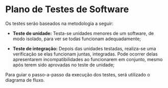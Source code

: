 # Plano de Testes de Software

Os testes serão baseados na metodologia a seguir: 

* **Teste de unidade:**  Testa-se unidades menores de um software, de modo isolado, para ver se todas funcionam adequadamente; 

* **Teste de integração:** Depois das unidades testadas, realiza-se uma verificação se elas funcionam juntas, integradas. Pode ocorrer delas apresentarem incompatibilidades ao funcionarem em conjunto, mesmo após terem sido aprovadas no teste de unidade; 

Para guiar o passo-a-passo da execução dos testes, será utilizado o diagrama de fluxo.
